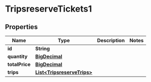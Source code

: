 
# TripsreserveTickets1

## Properties
Name | Type | Description | Notes
------------ | ------------- | ------------- | -------------
**id** | **String** |  | 
**quantity** | [**BigDecimal**](BigDecimal.md) |  | 
**totalPrice** | [**BigDecimal**](BigDecimal.md) |  | 
**trips** | [**List&lt;TripsreserveTrips&gt;**](TripsreserveTrips.md) |  | 



